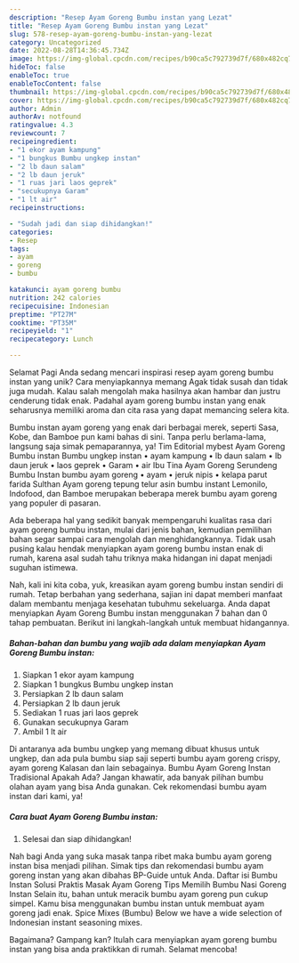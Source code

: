 ```yaml
---
description: "Resep Ayam Goreng Bumbu instan yang Lezat"
title: "Resep Ayam Goreng Bumbu instan yang Lezat"
slug: 578-resep-ayam-goreng-bumbu-instan-yang-lezat
category: Uncategorized
date: 2022-08-28T14:36:45.734Z
image: https://img-global.cpcdn.com/recipes/b90ca5c792739d7f/680x482cq70/ayam-goreng-bumbu-instan-foto-resep-utama.jpg
hideToc: false
enableToc: true
enableTocContent: false
thumbnail: https://img-global.cpcdn.com/recipes/b90ca5c792739d7f/680x482cq70/ayam-goreng-bumbu-instan-foto-resep-utama.jpg
cover: https://img-global.cpcdn.com/recipes/b90ca5c792739d7f/680x482cq70/ayam-goreng-bumbu-instan-foto-resep-utama.jpg
author: Admin
authorAv: notfound
ratingvalue: 4.3
reviewcount: 7
recipeingredient:
- "1 ekor ayam kampung"
- "1 bungkus Bumbu ungkep instan"
- "2 lb daun salam"
- "2 lb daun jeruk"
- "1 ruas jari laos geprek"
- "secukupnya Garam"
- "1 lt air"
recipeinstructions:

- "Sudah jadi dan siap dihidangkan!"
categories:
- Resep
tags:
- ayam
- goreng
- bumbu

katakunci: ayam goreng bumbu 
nutrition: 242 calories
recipecuisine: Indonesian
preptime: "PT27M"
cooktime: "PT35M"
recipeyield: "1"
recipecategory: Lunch

---
```



Selamat Pagi Anda sedang mencari inspirasi resep ayam goreng bumbu instan yang unik? Cara menyiapkannya memang Agak tidak susah dan tidak juga mudah. Kalau salah mengolah maka hasilnya akan hambar dan justru cenderung tidak enak. Padahal ayam goreng bumbu instan yang enak seharusnya memiliki aroma dan cita rasa yang dapat memancing selera kita.


Bumbu instan ayam goreng yang enak dari berbagai merek, seperti Sasa, Kobe, dan Bamboe pun kami bahas di sini. Tanpa perlu berlama-lama, langsung saja simak pemaparannya, ya! Tim Editorial mybest Ayam Goreng Bumbu instan Bumbu ungkep instan • ayam kampung • lb daun salam • lb daun jeruk • laos geprek • Garam • air Ibu Tina Ayam Goreng Serundeng Bumbu Instan bumbu ayam goreng • ayam • jeruk nipis • kelapa parut farida Sulthan Ayam goreng tepung telur asin bumbu instant Lemonilo, Indofood, dan Bamboe merupakan beberapa merek bumbu ayam goreng yang populer di pasaran.

Ada beberapa hal yang sedikit banyak mempengaruhi kualitas rasa dari ayam goreng bumbu instan, mulai dari jenis bahan, kemudian pemilihan bahan segar sampai cara mengolah dan menghidangkannya. Tidak usah pusing kalau hendak menyiapkan ayam goreng bumbu instan enak di rumah, karena asal sudah tahu triknya maka hidangan ini dapat menjadi suguhan istimewa.


Nah, kali ini kita coba, yuk, kreasikan ayam goreng bumbu instan sendiri di rumah. Tetap berbahan yang sederhana, sajian ini dapat memberi manfaat dalam membantu menjaga kesehatan tubuhmu sekeluarga. Anda dapat menyiapkan Ayam Goreng Bumbu instan menggunakan 7 bahan dan 0 tahap pembuatan. Berikut ini langkah-langkah untuk membuat hidangannya.

<!--inarticleads1-->

##### Bahan-bahan dan bumbu yang wajib ada dalam menyiapkan Ayam Goreng Bumbu instan:

1. Siapkan 1 ekor ayam kampung
1. Siapkan 1 bungkus Bumbu ungkep instan
1. Persiapkan 2 lb daun salam
1. Persiapkan 2 lb daun jeruk
1. Sediakan 1 ruas jari laos geprek
1. Gunakan secukupnya Garam
1. Ambil 1 lt air


Di antaranya ada bumbu ungkep yang memang dibuat khusus untuk ungkep, dan ada pula bumbu siap saji seperti bumbu ayam goreng crispy, ayam goreng Kalasan dan lain sebagainya. Bumbu Ayam Goreng Instan Tradisional Apakah Ada? Jangan khawatir, ada banyak pilihan bumbu olahan ayam yang bisa Anda gunakan. Cek rekomendasi bumbu ayam instan dari kami, ya! 

<!--inarticleads2-->

##### Cara buat Ayam Goreng Bumbu instan:


1. Selesai dan siap dihidangkan!

Nah bagi Anda yang suka masak tanpa ribet maka bumbu ayam goreng instan bisa menjadi pilihan. Simak tips dan rekomendasi bumbu ayam goreng instan yang akan dibahas BP-Guide untuk Anda. Daftar isi Bumbu Instan Solusi Praktis Masak Ayam Goreng Tips Memilih Bumbu Nasi Goreng Instan Selain itu, bahan untuk meracik bumbu ayam goreng pun cukup simpel. Kamu bisa menggunakan bumbu instan untuk membuat ayam goreng jadi enak. Spice Mixes (Bumbu) Below we have a wide selection of Indonesian instant seasoning mixes. 

Bagaimana? Gampang kan? Itulah cara menyiapkan ayam goreng bumbu instan yang bisa anda praktikkan di rumah. Selamat mencoba!
